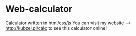 # Web-calculator
Calculator written in html/css/js
You can visit my website --> http://kubzel.pl/calc to see this calculator online!

